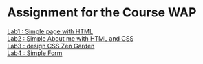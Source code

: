 # Assignment for the Course WAP
<a href="https://redaboumediene.github.io/WAP/Lab1/">Lab1 : Simple page with HTML</a>
<br>
<a href="https://redaboumediene.github.io/WAP/Lab2/">Lab2 : Simple About me with HTML and CSS</a>
<br>
<a href="https://redaboumediene.github.io/WAP/Lab3/">Lab3 : design CSS Zen Garden </a>
<br>
<a href="https://redaboumediene.github.io/WAP/Lab4/">Lab4 : Simple Form </a>
